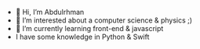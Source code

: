 - 👋 Hi, I’m Abdulrhman
- 👀 I’m interested about a computer science & physics ;)
- 🌱 I’m currently learning front-end &  javascript 
- I have some knowledge in Python & Swift
